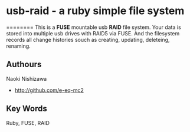 # usb-raid - a ruby simple file system
========
This is a **FUSE** mountable usb **RAID** file system.
Your data is stored into multiple usb drives with RAID5 via FUSE.
And the filesystem records all change histories souch as creating, updating, deleteing, renaming.

Authours
--------
Naoki Nishizawa
* <http://github.com/e-eq-mc2>

Key Words
--------
Ruby, FUSE, RAID
